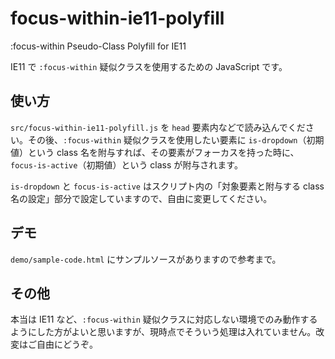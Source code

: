 # focus-within-ie11-polyfill

:focus-within Pseudo-Class Polyfill for IE11

IE11 で `:focus-within` 疑似クラスを使用するための JavaScript です。

## 使い方

`src/focus-within-ie11-polyfill.js` を `head` 要素内などで読み込んでください。その後、`:focus-within` 疑似クラスを使用したい要素に `is-dropdown`（初期値）という class 名を附与すれば、その要素がフォーカスを持った時に、`focus-is-active`（初期値）という class が附与されます。

`is-dropdown` と `focus-is-active` はスクリプト内の「対象要素と附与する class 名の設定」部分で設定していますので、自由に変更してください。

## デモ

`demo/sample-code.html` にサンプルソースがありますので参考まで。

## その他

本当は IE11 など、`:focus-within` 疑似クラスに対応しない環境でのみ動作するようにした方がよいと思いますが、現時点でそういう処理は入れていません。改変はご自由にどうぞ。
